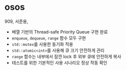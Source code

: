 # osos
909, 서준용, 
- 배열 기반의 Thread-safe Priority Queue 구현 완료
- `enqueue`, `dequeue`, `range` 함수 모두 구현
- `std::mutex`를 사용한 동기화 적용
- `std::atomic<int>`를 사용해 큐 크기 안전하게 관리
- `range` 함수는 내부에서 잠깐 lock 후 외부 큐에 안전하게 복사
- 테스트를 위한 기본적인 사용 시나리오 정상 작동 확인
